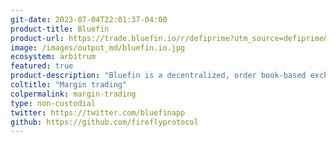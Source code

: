 ```yaml
---
git-date: 2023-07-04T22:01:37-04:00
product-title: Bluefin
product-url: https://trade.bluefin.io/r/defiprime?utm_source=defiprime&utm_medium=affiliate&utm_campaign=affiliate-program
image: /images/output_md/bluefin.io.jpg
ecosystem: arbitrum
featured: true
product-description: "Bluefin is a decentralized, order book-based exchange that offers advanced trading strategies, liquid markets, and high-performance APIs."
coltitle: "Margin trading"
colpermalink: margin-trading
type: non-custodial
twitter: https://twitter.com/bluefinapp
github: https://github.com/fireflyprotocol
---
```

